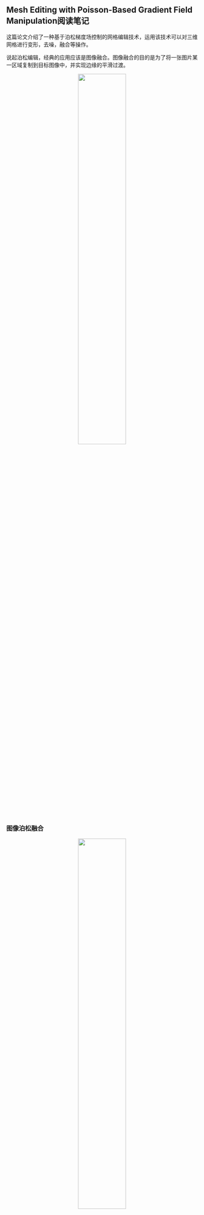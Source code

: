 ## Mesh Editing with Poisson-Based Gradient Field Manipulation阅读笔记
这篇论文介绍了一种基于泊松梯度场控制的网格编辑技术，运用该技术可以对三维网格进行变形，去噪，融合等操作。

说起泊松编辑，经典的应用应该是图像融合。图像融合的目的是为了将一张图片某一区域复制到目标图像中，并实现边缘的平滑过渡。

<center>
    <img src="https://gitee.com//dominic_z/markdown_picbed/raw/master/img/20200529104524.png"  width = "50% height = "50%">
</center>

### 图像泊松融合
<center>
    <img src=https://gitee.com//dominic_z/markdown_picbed/raw/master/img/20200529102214.png  width = "50% height = "50%">
</center>

图像泊松融合的主要思想是，根据原图像的梯度信息以及目标图像的边界信息，利用插值重新构建合成区域的像素。如上图，其中$u$表示原图需要合成进目标图像的部分，$V$是$u$的梯度场，$S$是合成后的目标图像，$\Omega$表示合成后被覆盖的区域，$\partial \Omega$表示其边界。设合并后的图像在$\Omega$区域的像素由未知函数$f$表示，以外的函数由已知函数$f^*$确定。  
图像合成的要求是合成后的图像看起来尽可能平滑的过渡，没有明显的边界，所以$\Omega$内的梯度应该尽可能的小。并且在边界上的像素值又和背景像素值相同，这就是一个带边界条件的二元泛函的极值问题，可以表述为下式：

$$\min _{f} \iint_{\Omega}\|\nabla f\|^{2}, \quad \text { s.t. }\left.f\right|_{\partial \Omega}=\left.f^{*}\right|_{\partial \Omega}$$

求解这样的极值问题需要使用变分法，本问题中的被积函数为：

$$F=\|\nabla f\|^2=f_x^2+f_y^2$$

带入欧拉-拉格朗日方程[<sup>[1]</sup>](#refer-anchor-1)（这是泛函取得极小值的必要条件的微分形式），则有：

$$\frac{\partial F}{\partial f}-\frac{\text{d}}{\text{d}x}(\frac{\partial F}{\partial f_x})-\frac{\text{d}}{\text{d}y}(\frac{\partial F}{\partial f_y})=0$$

因为$F$是$\nabla F$的函数，所以和$f$没关系，$\partial F/\partial f = 0$，此外：

$$\frac{\text{d}}{\text{d}x}(\frac{\partial{F}}{\partial{f_x}})=\frac{\text{d}}{\text{d}x}(2f_x)=2\frac{\partial^2f}{\partial{x^2}}$$

于是：

$$\frac{\partial^2{f}}{\partial x^2}+\frac{\partial^2{f}}{\partial{y^2}}=\Delta{f}=0$$

最后转化成了求解这个微分方程的。

以上的解法，虽然能够完成图像的融合，但是前景图片也会被进行一定的处理，导致前景图片与背景图片混合，不清晰。于是有了如下的处理方式：

$$\min _{f} \iint_{\Omega}\|\nabla f-V\|^{2}=\min _{f} \iint_{\Omega}\|\nabla f-\nabla u\|^{2}, \quad \text { s.t. }\left.f\right|_{\partial \Omega}=\left.f^{*}\right|_{\partial \Omega}$$

在原有条件下引入前景图片的梯度场作为引导场，为了使得合并后的图片中$\Omega$区域尽量接近前景图片$u$。合成后的图片在$\Omega$区域内的像素值$f$的梯度与$u$的梯度越接近，说明前景图片的原始纹理就保持得越好。此时被积函数为：

$$F=\|\nabla f-\nabla u\|^2=(f_x - u_x)^2+(f_y - u_y)^2$$

再次应用欧拉-拉格朗日方程，

$$\frac{\text{d}}{\text{d}x}[\frac{\partial{F}}{\partial{(f_x-u_x)^2}}]=\frac{\text{d}}{\text{d}x}[2(f_x-u_x)]=2(\frac{\partial^2f}{\partial{x^2}}-\frac{\partial^2{u}}{\partial{x^2}})$$

于是得到

$$\frac{\partial^{2} f}{\partial x^{2}}+\frac{\partial^{2} f}{\partial y^{2}}=\frac{\partial^{2} u}{\partial x^{2}}+\frac{\partial^{2} u}{\partial y^{2}}$$

对于一个向量场$F=P(x,y)\bm{i}+Q(x,y)\bm{j}$，它的散度记为$\operatorname{div} F$，且有：

$$\operatorname{div} F=\frac{\partial P}{\partial x}+\frac{\partial Q}{\partial y}$$

从散度的角度来定义拉普拉斯算子，拉普拉斯算子即是梯度的散度，即：

$$\Delta f=\operatorname{div}(\nabla f)=\nabla \cdot (\nabla f)=\nabla^2f$$

二维空间中，$f$是关于$x$和$y$的函数，所以：

$$\Delta f = \operatorname{div}(\frac{\partial{f}}{\partial x}\bm i,\frac{\partial{f}}{\partial{y}}\bm{j})=\frac{\partial^2{f}}{\partial{x^2}}+\frac{\partial^2{f}}{\partial{y^2}}$$

所以原式可以写成下列泊松方程的形式：

$$\Delta f=\operatorname{div}(\nabla u)$$


### 泊松网格编辑
回到三维的网格编辑问题，在二维空间，梯度和散度计算和表示都相对容易。如果我们能够找到在三维网格上梯度场，散度，拉普拉斯算子的定义，那泊松网格编辑的问题就迎刃而解了。

在三维网格编辑中仍然是求解这类似的泛函极值问题，

$$\min _{\phi} \iint_{\Omega}\|\nabla \phi-\mathbf{w}\|^{2} d A$$

只不过这里的引导场变成了定义在网格曲面上的分段常值矢量场。暂且将其也看做一个梯度场。这个引导矢量场可以通过顶点位置求得，所以可以当成是已知的。$\phi$是定义在网格上的一个函数。它与顶点息息相关。目的就是为了保证变形前后两个场的梯度尽可能保持一致就可以保证其细节特征不背破坏。只要通过改变顶点的位置，也就是$w$部分就可以通过前后梯度保持一致反推顶点的位置。


#### 三角网格的梯度
在每个三角形内部，其实可以通过三角形三个顶点的属性插值得到。如下所示，$f_i,f_j, f_k$分别是三个顶点关联的属性值，$f_u$可以通过$\alpha, \beta, \gamma$的线性插值得到，一般情况下，$\alpha, \beta, \gamma$分别可以表示为三个小三角形与大三角形的面积之比。


<center>
    <img src=https://gitee.com//dominic_z/markdown_picbed/raw/master/img/20191227144005445.png  width = "50% height = "50%">
</center>


因为$\alpha,\beta,\gamma$分别表示$v_i,v_j,v_k$的影响，因此将$\alpha,\beta,\gamma$定义为三个函数：$B_i(u),B_j(u),B_k(u)$,因为重心坐标的性质，$B_i(u)+B_j(u)+B_k(u)=1$.  
三角网格上任意一点都可以表示为：

$$f(u) = f_iB_i(u) + f_jB_j(u)+f_kB_k(u)$$

$f_i,f_j,f_k$分别为三个顶点的坐标信息。

梯度：

$$\nabla f(u) = f_i\nabla B_i(u) + f_j\nabla B_j(u)+f_k\nabla B_k(u)$$

因为$B_i(u)+B_j(u)+B_k(u)=1$，所以$\nabla B_i(u)+\nabla B_j(u)+\nabla B_k(u) = 0$

因此可得$\nabla B_i(u) = -\nabla B_j(u)-\nabla B_k(u)$

带入原式可得：

$$\nabla f(u)=(f_j-f_i)\nabla B_j(u)+(f_k-f_i)\nabla B_k(u)$$

问题来了如何求$B_j(u)$呢？下面以$\nabla B_i(u)$为例解释：

<center>
    <img src=https://gitee.com//dominic_z/markdown_picbed/raw/master/img/20191227120856240.png  width = "50% height = "50%">
</center>

如上左图，做一条平行于$v_j,v_k$的直线$l$，在平行线上取两个点：$v_x,v_y$，那么有：

$$f_x = f_iB_i(x)+f_jB_j(x)+f_kB_k(x)$$
$$f_y = f_iB_i(y)+f_jB_j(y)+f_kB_k(y)$$.

已知：

$$B_i(x) = s\triangle{xjk}/ s\triangle{ijk}$$ 

$$B_i(y)=s\triangle{yjk}/s\triangle{ijk}$$

因为$s\triangle{xjk}$,$s\triangle{yjk}$等底同高，所以$s\triangle{yjk} = s\triangle{xjk}$

因此：$B_i(x)=B_i(y)$

基于这个重要的结论，实际上所有平行于$v_x,v_y$的直线上的$B_i$均相等。为此，我们可以做出右侧的一个关于$B_i$的等值线。那么我们就可以知道，$B_i$梯度方向是垂直于等值线且指向顶点$v_i$的。在长度为底边高的线段上从0变化到1.那么，梯度的模长为高的倒数。因此：

$$\nabla B_{i}(u)=\left(x_{k}-x_{j}\right)^{\perp} /(2 A)$$

其中，$\perp$表示方向垂直底边指向另一个顶点。
在求梯度方向时可以顺便求出面法向，面法向的模的一半就是面积了，可以一起求出来。

将上式带入原式得：

$$\nabla f(u)=(f_j-f_i)(x_i-x_k)^{\perp}/(2A)+(f_k-f_i)(x_j-x_i)^{\perp}/(2A)$$


#### 三角面片顶点的散度
设向量值函数$w:S-R^3$,  $S$为网格模型。$w$表示各个顶点的向量，那么$w$的散度为，对顶点$v_i$ 1-邻域信息的求和  

$$\operatorname{div} \boldsymbol{w}\left(v_{i}\right)=\left.\sum_{T \in N\left(v_{i}\right)} \nabla B_{i}\right|_{T} \cdot \boldsymbol{w}_{T} \cdot A_{T}$$

其中$w_T$就是面片的梯度$\nabla f(u)$，$A_T$即面片面积。

因为三维空间，梯度有三个方向，所以散度需要将三个方向求和。


#### 顶点的拉普拉斯算子

$$\Delta f(v_i)=1/2\sum_{j\in{N_{v}(v_i)}}(\cot \alpha_{ij}+\cot \beta_{ij})(f_i-f_j)$$

#### 线性系统



$$\operatorname{Div}(\nabla \phi)=\operatorname{Div} \mathbf{w}$$

$$\mathbf A \mathbf f= \mathbf b$$


### 实验结果
#### 人体模型，固定脚部，头部上移

身高变高但是没有约束的部分有明显的变形

<center>
    <img src=https://gitee.com//dominic_z/markdown_picbed/raw/master/img/ori-left00.png width = "30% height = "30%" ><img src=https://gitee.com//dominic_z/markdown_picbed/raw/master/img/ori-left000.png width = "30% height = "30%">
</center>

#### Cubic模型,顶部拉伸
<center>
    <img src=https://gitee.com//dominic_z/markdown_picbed/raw/master/img/cubic-left010.png width = "30% height = "30%" ><img src=https://gitee.com//dominic_z/markdown_picbed/raw/master/img/cubic-left01.png width = "30% height = "30%">
</center>

#### Cylinder模型，顶部拉伸
<center>
    <img src=https://gitee.com//dominic_z/markdown_picbed/raw/master/img/Cylinder-down-00.png width = "30% height = "30%" ><img src=https://gitee.com//dominic_z/markdown_picbed/raw/master/img/Cylinder-down000.png width = "30% height = "30%">
</center>

<center>
    <img src=https://gitee.com//dominic_z/markdown_picbed/raw/master/img/Cylinder-left-01.png width = "30% height = "30%" ><img src=https://gitee.com//dominic_z/markdown_picbed/raw/master/img/Cylinder-left010.png width = "30% height = "30%">
</center>

 
### 附录
<div id="refer-anchor-1"></div>
数值方法-Chapter21.变分法初步